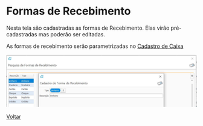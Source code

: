 # Formas de Recebimento

Nesta tela são cadastradas as formas de Recebimento. Elas virão pré-cadastradas mas poderão ser editadas.

As formas de recebimento serão parametrizadas no [Cadastro de Caixa](caixa_cadastro_caixa.md)

![](images/financeiro_forma_recebimento.jpg)

[Voltar](financeiro.md)

